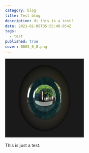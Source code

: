 ```yaml
---
category: blog
title: Test blog
description: Hi this is a test!
date: 2021-01-05T05:55:40.054Z
tags:
  - test
published: true
cover: 0003_0_0.png
---
```

![Blog Post Thumbnail](0010_0_0.png)

This is just a test.